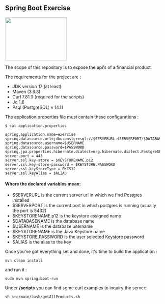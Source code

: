 ## Spring Boot Exercise
<img src="https://cdn.dribbble.com/users/2084726/screenshots/11897843/media/f8a268a9e9a4cc3ab7b0c104a0301210.gif" width="200" height="140"/>

The scope of this repository is to expose the api's of a financial product.

The requirements for the project are :

- JDK version 17 (at least)
- Maven (3.6.3)
- Curl 7.81.0 (required for the scripts)
- Jq 1.6
- Psql (PostgreSQL) v 14.11

The application.properties file must contain these configurations :


```shell
$ cat application.properties

spring.application.name=exercise
spring.datasource.url=jdbc:postgresql://$SERVERURL:$SERVERPORT/$DATABASENAME
spring.datasource.username=$USERNAME
spring.datasource.password=$PASSWORD
spring.jpa.properties.hibernate.dialect=org.hibernate.dialect.PostgreSQLDialect
server.port = 443
server.ssl.key-store = $KEYSTORENAME.p12
server.ssl.key-store-password = $KEYSTORE.PASSWORD
server.ssl.keyStoreType = PKCS12
server.ssl.keyAlias = $ALIAS
```

#### Where the declared variables mean: 

- $SERVERURL is the current server url in which we find Postgres installed 
- $SERVERPORT is the current port in which postgres is running (usually the port is 5432)
- $KEYSTORENAME.p12 is the keystore assigned name
- $DATABASENAME is the database name
- $USERNAME is the database username
- $KEYSTORENAME is the Java Keystore name
- $KEYSTORE.PASSWORD is the user selected Keystore password
- $ALIAS is the alias to the key

Once you've got everything set and done, it's time to build the application :
```shell
mvn clean install
```
and run it :
```shell
sudo mvn spring:boot-run
```
Under <b>/scripts</b> you can find some curl examples to inquiry the server:

```shell
sh src/main/bash/getAllProducts.sh
```
